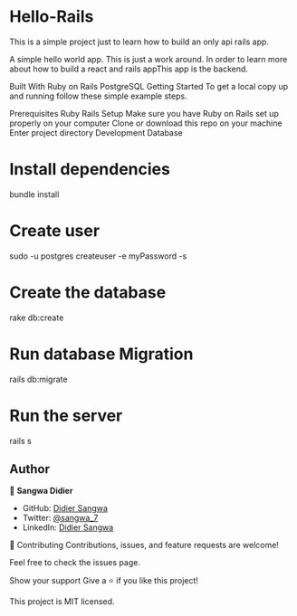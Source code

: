 # Hello-Rails
This is a simple project just to learn how to build an only api rails app.

A simple hello world app. This is just a work around. In order to learn more about how to build a react and rails appThis app is the backend.

Built With
Ruby on Rails
PostgreSQL
Getting Started
To get a local copy up and running follow these simple example steps.

Prerequisites
Ruby
Rails
Setup
Make sure you have Ruby on Rails set up properly on your computer
Clone or download this repo on your machine
Enter project directory
Development Database

# Install dependencies
bundle install
# Create user

sudo -u postgres createuser -e myPassword -s

# Create the database
rake db:create

# Run database Migration
rails db:migrate

# Run the server
rails s

## Author

👤 **Sangwa Didier**

- GitHub: [Didier Sangwa](https://github.com/sangwa7)
- Twitter: [@sangwa_7](https://twitter.com/sangwa_7)
- LinkedIn: [Didier Sangwa](https://www.linkedin.com/in/didier-sangwa)

🤝 Contributing
Contributions, issues, and feature requests are welcome!

Feel free to check the issues page.

Show your support
Give a ⭐️ if you like this project!

This project is MIT licensed.
